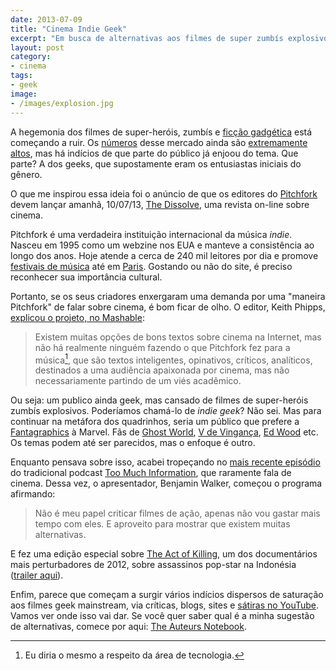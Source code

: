 ```yaml
---
date: 2013-07-09
title: "Cinema Indie Geek"
excerpt: "Em busca de alternativas aos filmes de super zumbís explosivos do futuro"
layout: post
category: 
- cinema
tags:
- geek
image:
- /images/explosion.jpg
---
```


A hegemonia dos filmes de super-heróis, zumbís e [ficção gadgética](http://caosordenado.com/gadget-fiction/) está começando a ruir. Os [números](http://www.boxofficemojo.com/genres/chart/?id=superhero.htm) desse mercado ainda são [extremamente altos](https://en.wikipedia.org/wiki/List_of_American_superhero_films), mas há indícios de que parte do público já enjoou do tema. Que parte? A dos geeks, que supostamente eram os entusiastas iniciais do gênero.

O que me inspirou essa ideia foi o anúncio de que os editores do [Pitchfork](http://pitchfork.com/) devem lançar amanhã, 10/07/13, [The Dissolve](http://thedissolve.com/), uma revista on-line sobre cinema.

Pitchfork é uma verdadeira instituição internacional da música *indie*. Nasceu em 1995 como um webzine nos EUA e manteve a consistência ao longo dos anos. Hoje atende a cerca de 240 mil leitores por dia e promove [festivais de música](http://pitchforkmusicfestival.com/) até em [Paris](http://pitchforkmusicfestival.fr/). Gostando ou não do site, é preciso reconhecer sua importância cultural.

Portanto, se os seus criadores enxergaram uma demanda por uma "maneira Pitchfork" de falar sobre cinema, é bom ficar de olho. O editor, Keith Phipps, [explicou o projeto, no Mashable](http://mashable.com/2013/07/08/pitchfork-the-dissolve-launch/):

>Existem muitas opções de bons textos sobre cinema na Internet, mas não há realmente ninguém fazendo o que Pitchfork fez para a música[^1], que são textos inteligentes, opinativos, críticos, analíticos, destinados a uma audiência apaixonada por cinema, mas não necessariamente partindo de um viés acadêmico.

Ou seja: um publico ainda geek, mas cansado de filmes de super-heróis zumbís explosivos. Poderíamos chamá-lo de *indie geek*? Não sei. Mas para continuar na metáfora dos quadrinhos, seria um público que prefere a [Fantagraphics](http://www.fantagraphics.com/) à Marvel. Fãs de [Ghost World](http://goo.gl/wyoiu), [V de Vingança](http://goo.gl/mlUyq), [Ed Wood](http://goo.gl/LorMs) etc. Os temas podem até ser parecidos, mas o enfoque é outro.

Enquanto pensava sobre isso, acabei tropeçando no [mais recente episódio](http://wfmu.org/playlists/shows/51411) do tradicional podcast [Too Much Information](http://wfmu.org/playlists/TI), que raramente fala de cinema. Dessa vez, o apresentador, Benjamin Walker, começou o programa afirmando:

>Não é meu papel criticar filmes de ação, apenas não vou gastar mais tempo com eles. E aproveito para mostrar que existem muitas alternativas.

E fez uma edição especial sobre [The Act of Killing](http://theactofkilling.com/), um dos documentários mais perturbadores de 2012, sobre assassinos pop-star na Indonésia ([trailer aqui](https://www.youtube.com/watch?v=tQhIRBxbchU)).

Enfim, parece que começam a surgir vários indícios dispersos de saturação aos filmes geek mainstream, via críticas, blogs, sites e [sátiras no YouTube](https://www.youtube.com/results?search_query=Yoni+Time&oq=Yoni+Time&gs_l=youtube.3..0.34875.34875.0.35086.1.1.0.0.0.0.200.200.2-1.1.0...0.0...1ac.2.11.youtube.wQe4F3-ifZU). Vamos ver onde isso vai dar. Se você quer saber qual é a minha sugestão de alternativas, comece por aqui: [The Auteurs Notebook](http://mubi.com/notebook/posts).

[^1]: Eu diria o mesmo a respeito da área de tecnologia.